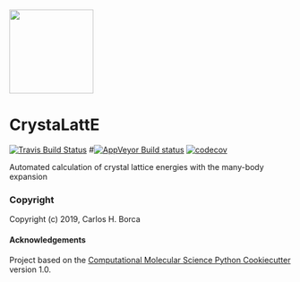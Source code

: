 # <img src="https://github.com/carlosborca/CrystaLattE/media/logo/Logo.png" height=150>

CrystaLattE
==============================
[//]: # (Badges)
[![Travis Build Status](https://travis-ci.org/carlosborca/CrystaLattE.png)](https://travis-ci.org/carlosborca/CrystaLattE)
#[![AppVeyor Build status](https://ci.appveyor.com/api/projects/status/REPLACE_WITH_APPVEYOR_LINK/branch/master?svg=true)](https://ci.appveyor.com/project/REPLACE_WITH_OWNER_ACCOUNT/CrystaLattE/branch/master)
[![codecov](https://codecov.io/gh/carlosborca/CrystaLattE/branch/master/graph/badge.svg)](https://codecov.io/gh/carlosborca/CrystaLattE/branch/master)

Automated calculation of crystal lattice energies with the many-body expansion

### Copyright

Copyright (c) 2019, Carlos H. Borca


#### Acknowledgements
 
Project based on the 
[Computational Molecular Science Python Cookiecutter](https://github.com/molssi/cookiecutter-cms) version 1.0.
